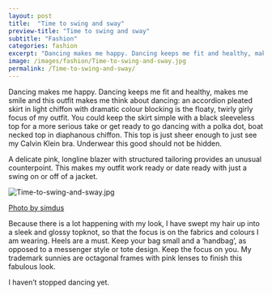 ```yaml
---
layout: post
title:  "Time to swing and sway"
preview-title: "Time to swing and sway"
subtitle: "Fashion"
categories: fashion
excerpt: "Dancing makes me happy. Dancing keeps me fit and healthy, makes me smile and this outfit makes me think about dancing: an accordion pleated skirt in light chiffon with dramatic colour blocking is the floaty" 
image: /images/fashion/Time-to-swing-and-sway.jpg
permalink: /Time-to-swing-and-sway/
---
```

<p>Dancing makes me happy. Dancing keeps me fit and healthy, makes me smile and this outfit makes me think about dancing: an accordion pleated skirt in light chiffon with dramatic colour blocking is the floaty, twirly girly focus of my outfit. You could keep the skirt simple with a black sleeveless top for a more serious take or get ready to go dancing with a polka dot, boat necked top in diaphanous chiffon. This top is just sheer enough to just see my Calvin Klein bra. Underwear this good should not be hidden.</p>
<p>A delicate pink, longline blazer with structured tailoring provides an unusual counterpoint. This makes my outfit work ready or date ready with just a swing on or off of a jacket.</p>
<div class="row justify-content-center">
<div class="col">
    <img src="{{ '/images/fashion/Time-to-swing-and-sway.jpg' | prepend: SourceUrl }}" alt="Time-to-swing-and-sway.jpg">
    <p class="font-xs image-credit-dark"><a href="https://www.instagram.com/simdus_/" target="_blank">Photo by simdus</a></p>
</div>
</div>
<div class="divider-sm"></div>
<p>Because there is a lot happening with my look, I have swept my hair up into a sleek and glossy topknot, so that the focus is on the fabrics and colours I am wearing. Heels are a must. Keep your bag small and a ‘handbag’, as opposed to a messenger style or tote design. Keep the focus on you. My trademark sunnies are octagonal frames with pink lenses to finish this fabulous look.</p>
<p>I haven’t stopped dancing yet.</p>